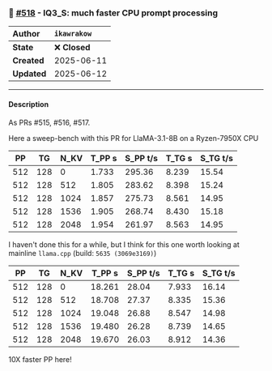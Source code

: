 ### 🔀 [#518](https://github.com/ikawrakow/ik_llama.cpp/pull/518) - IQ3_S: much faster CPU prompt processing

| **Author** | `ikawrakow` |
| :--- | :--- |
| **State** | ❌ **Closed** |
| **Created** | 2025-06-11 |
| **Updated** | 2025-06-12 |

---

#### Description

As PRs #515, #516, #517.

Here a sweep-bench with this PR for LlaMA-3.1-8B on a Ryzen-7950X CPU

|    PP |     TG |   N_KV |   T_PP s | S_PP t/s |   T_TG s | S_TG t/s |
|-------|--------|--------|----------|----------|----------|----------|
|   512 |    128 |      0 |    1.733 |   295.36 |    8.239 |    15.54 |
|   512 |    128 |    512 |    1.805 |   283.62 |    8.398 |    15.24 |
|   512 |    128 |   1024 |    1.857 |   275.73 |    8.561 |    14.95 |
|   512 |    128 |   1536 |    1.905 |   268.74 |    8.430 |    15.18 |
|   512 |    128 |   2048 |    1.954 |   261.97 |    8.563 |    14.95 |

I haven't done this for a while, but I think for this one worth looking at mainline `llama.cpp` (build: `5635 (3069e3169)`)

|    PP |     TG |   N_KV |   T_PP s | S_PP t/s |   T_TG s | S_TG t/s |
|-------|--------|--------|----------|----------|----------|----------|
|   512 |    128 |      0 |   18.261 |    28.04 |    7.933 |    16.14 |
|   512 |    128 |    512 |   18.708 |    27.37 |    8.335 |    15.36 |
|   512 |    128 |   1024 |   19.048 |    26.88 |    8.547 |    14.98 |
|   512 |    128 |   1536 |   19.480 |    26.28 |    8.739 |    14.65 |
|   512 |    128 |   2048 |   19.670 |    26.03 |    8.912 |    14.36 |

10X faster PP here!